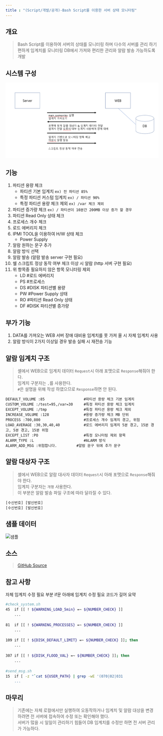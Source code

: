 ```yaml
---
title : "(Script/개발/공개)-Bash Script를 이용한 서버 상태 모니터링" 
---
```


## 개요
>Bash Script를 이용하여 서버의 상태를 모니터링 하며 다수의 서버를 관리 하기 편하게 임계치를 모니터링 DB에서 가져와 편리한 관리와 알람 발송 가능하도록 개발

## 시스템 구성
![구조](https://github.com/Tosi123/Tosi123.github.io/blob/master/assets/image/server_monitor.png?raw=true)

## 기능
1. 파티션 용량 체크
    - 파티션 기본 임계치 `ex) 전 파티션 85%`
    - 특정 파티션 커스텀 임계치 `ex) / 파티션 90%`
    - 특정 파티션 용량 체크 제외 `ex) /var 체크 제외`
1. 파티션 증가량 체크 `ex) / 파티션이 10분간 200MB 이상 증가 할 경우`
1. 파티션 Read Only 상태 체크
1. 프로세스 개수 체크
1. 로드 에버리지 체크
1. IPMI TOOL을 이용하여 H/W 상태 체크
    - Power Supply
1. 알람 원하는 문구 추가
1. 알람 방식 선택
1. 알람 발송 (알람 발송 server 구현 필요)
1. 쉘 스크립트 정상 동작 여부 체크 이상 시 알람 (http 서버 구현 필요)
1. 위 항목중 필요하지 않은 항목 모니터링 제외
    - LD #로드 에버리지
    - PS #프로세스
    - DS #DISK 파티션별 용량
    - PW #Power Supply 상태
    - RO #파티션 Read Only 상태
    - DF #DISK 파티션별 증가량 

## 부가 기능
1. DATA를 가져오는 WEB 서버 장애 대비용 임계치를 못 가져 올 시 자체 임계치 사용
1. 알람 방식이 2가지 이상일 경우 발송 실패 시 재전송 기능

## 알람 임계치 구조
>셸에서 WEB으로 임계치 데이터 `Request`시 아래 포맷으로 `Response`해줘야 한다.<br>
임계치 구분자는 `,`를 사용한다.<br>
`#`은 설명을 위해 작성 하였으므로 `Response`하면 안 된다.
```
DEFAULT_VOLUME :85                  #파티션 용량 체크 기본 임계치           
CUSTOM_VOLUME :/test=95,/var=30     #특정 파티션 용량 체크 임계치
EXCEPT_VOLUME :/tmp                 #특정 파티션 용량 체크 제외
INCREASE_VOLUME :128                #용량 증가량 체크 MB 단위
PROCESS :700,800                    #프로세스 개수 임계치 경고, 위험
LOAD_AVERAGE :30,30,40,40           #로드 에버리지 임계치 5분 경고, 15분 경고, 5분 경고, 15분 위험
EXCEPT_LIST :PO                     #특정 모니터링 제외 항목 
ALARM_TYPE :L                       #ALARM 방식
ALARM_ADD_MSG :위험합니다.         #알람 문구 뒤에 추가 문구
```

## 알람 대상자 구조
>셸에서 WEB으로 알람 대사자 데이터 `Request`시 아래 포맷으로 `Response`해줘야 한다.<br>
임계치 구분자는 `개행` 사용한다.<br>
이 부분은 알람 발송 파일 구조에 따라 달라질 수 있다.
```
[수신번호] [발신번호]
[수신번호] [발신번호]
```

## 샘플 데이터
![샘플](https://raw.githubusercontent.com/Tosi123/Tosi123.github.io/master/assets/image/server_monitor_ex.png)

## 소스
>[GitHub Source](https://github.com/Tosi123/ServerStatusMonitoring)

## 참고 사항
자체 임계치 수정 필요 부분 if문 아래에 임계치 수정 필요 코드가 길어 요약
```bash
#check_system.sh
45  if [[ ! ${WARNING_LOAD_5min} =~ ${NUMBER_CHECK} ]] 
    ...

81  if [[ ! ${WARNING_PROCESSES} =~ ${NUMBER_CHECK} ]]
    ...

109 if [[ ! ${DISK_DEFAULT_LIMIT} =~ ${NUMBER_CHECK} ]]; then
    ...

307 if [[ ! ${DISK_FLOOD_VAL} =~ ${NUMBER_CHECK} ]]; then
    ...

#send_msg.sh
15  if [ -z "`cat ${USER_PATH} | grep -wE '(070|02|031
    ...
```

## 마무리
>기존에는 자체 로컬에서만 실행하여 오동작하거나 임계치 및 알람 대상을 변경 하려면 전 서버에 접속하여 수정 또는 확인해야 했다.<br>
서버가 많을 시 일일이 관리하기 힘들어 DB 임계치를 수정만 하면 전 서버 관리가 가능하다.
